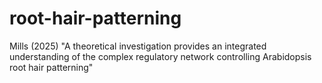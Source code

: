 # root-hair-patterning
Mills (2025) "A theoretical investigation provides an integrated understanding of the complex regulatory network controlling Arabidopsis root hair patterning"
